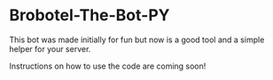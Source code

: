 # Brobotel-The-Bot-PY
This bot was made initially for fun but now is a good tool and a simple helper for your server.

Instructions on how to use the code are coming soon!
